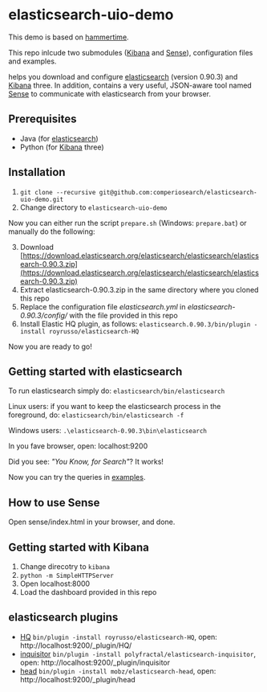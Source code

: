 elasticsearch-uio-demo
======================

This demo is based on [hammertime](https://github.com/s1monw/hammertime).

This repo inlcude two submodules ([Kibana] and [Sense]), configuration
files and examples.

helps you download and configure [elasticsearch] (version
0.90.3) and [Kibana] three. In addition,  contains a very useful, JSON-aware 
tool named [Sense] to communicate with elasticsearch from your browser. 

Prerequisites
--------------
* Java (for [elasticsearch])
* Python (for [Kibana] three)


Installation
--------------

1. ``git clone --recursive git@github.com:comperiosearch/elasticsearch-uio-demo.git``
2. Change directory to ``elasticsearch-uio-demo``

Now you can either run the script ``prepare.sh`` (Windows: ``prepare.bat``) or manually do the following:

3. Download [https://download.elasticsearch.org/elasticsearch/elasticsearch/elasticsearch-0.90.3.zip](https://download.elasticsearch.org/elasticsearch/elasticsearch/elasticsearch-0.90.3.zip)
4. Extract elasticsearch-0.90.3.zip in the same directory where you cloned this repo
5. Replace the configuration file *elasticsearch.yml* in *elasticsearch-0.90.3/config/* with the file provided in this repo
6. Install Elastic HQ plugin, as follows:
	``elasticsearch.0.90.3/bin/plugin -install royrusso/elasticsearch-HQ``

Now you are ready to go!


Getting started with elasticsearch
--------------

To run elasticsearch simply do:
   ``elasticsearch/bin/elasticsearch``

Linux users: if you want to keep the elasticsearch process in the
   foreground, do:
   ``elasticsearch/bin/elasticsearch -f``

Windows users: ``.\elasticsearch-0.90.3\bin\elasticsearch``

In you fave browser, open:
   localhost:9200 

Did you see: *"You Know, for Search"*? It works!

Now you can try the queries in [examples](examples/).


How to use Sense
-----------------
Open sense/index.html in your browser, and done.

Getting started with Kibana
--------------
1. Change direcotry to ``kibana``
2. ``python -m SimpleHTTPServer``
3. Open localhost:8000
4. Load the dashboard provided in this repo



elasticsearch plugins
--------------
* [HQ](https://github.com/royrusso/elasticsearch-HQ) ``bin/plugin -install royrusso/elasticsearch-HQ``, open: http://localhost:9200/_plugin/HQ/
* [inquisitor](https://github.com/polyfractal/elasticsearch-inquisitor) ``bin/plugin -install polyfractal/elasticsearch-inquisitor``, open: http://localhost:9200/_plugin/inquisitor
* [head](https://github.com/mobz/elasticsearch-head) ``bin/plugin -install mobz/elasticsearch-head``, open: http://localhost:9200/_plugin/head

[elasticsearch]: http://www.elasticsearch.org/
[Kibana]: http://www.elasticsearch.org/overview/kibana/
[Sense]: https://github.com/bleskes/sense/
